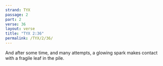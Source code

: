 ```yaml
---
strand: TYX
passage: 2
part: 2
verse: 36
layout: verse
title: "TYX 2:36"
permalink: /TYX/2/36/
---
```

And after some time, and many attempts, a glowing spark makes contact with a fragile leaf in the pile.
